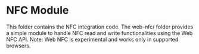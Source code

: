 # NFC Module

This folder contains the NFC integration code. The web-nfc/ folder provides a simple module to handle NFC read and write functionalities using the Web NFC API. Note: Web NFC is experimental and works only in supported browsers. 